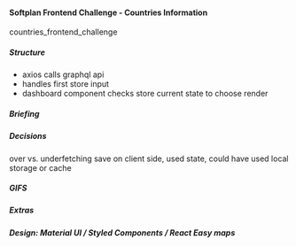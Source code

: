 #### Softplan Frontend Challenge - Countries Information
countries_frontend_challenge

##### Structure

- axios calls graphql api
- handles first store input
-  dashboard component checks store current state to choose render


##### Briefing
##### Decisions
over vs. underfetching
save on client side, used state, could have used local storage or cache
##### GIFS
##### Extras
##### Design: Material UI / Styled Components / React Easy maps

